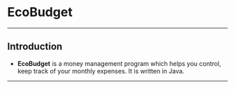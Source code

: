 # EcoBudget 
-------------
## Introduction
- **EcoBudget** is a money management program which helps you control, keep track of your monthly expenses. It is written in Java.
---------------
